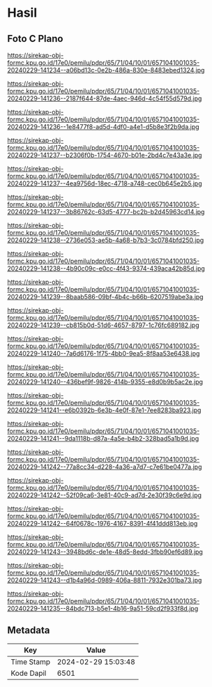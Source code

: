 # Hasil

## Foto C Plano

https://sirekap-obj-formc.kpu.go.id/17e0/pemilu/pdpr/65/71/04/10/01/6571041001035-20240229-141234--a06bd13c-0e2b-486a-830e-8483ebed1324.jpg

https://sirekap-obj-formc.kpu.go.id/17e0/pemilu/pdpr/65/71/04/10/01/6571041001035-20240229-141236--2187f644-87de-4aec-946d-4c54f55d579d.jpg

https://sirekap-obj-formc.kpu.go.id/17e0/pemilu/pdpr/65/71/04/10/01/6571041001035-20240229-141236--1e8477f8-ad5d-4df0-a4e1-d5b8e3f2b9da.jpg

https://sirekap-obj-formc.kpu.go.id/17e0/pemilu/pdpr/65/71/04/10/01/6571041001035-20240229-141237--b2306f0b-1754-4670-b01e-2bd4c7e43a3e.jpg

https://sirekap-obj-formc.kpu.go.id/17e0/pemilu/pdpr/65/71/04/10/01/6571041001035-20240229-141237--4ea9756d-18ec-4718-a748-cec0b645e2b5.jpg

https://sirekap-obj-formc.kpu.go.id/17e0/pemilu/pdpr/65/71/04/10/01/6571041001035-20240229-141237--3b86762c-63d5-4777-bc2b-b2d45963cd14.jpg

https://sirekap-obj-formc.kpu.go.id/17e0/pemilu/pdpr/65/71/04/10/01/6571041001035-20240229-141238--2736e053-ae5b-4a68-b7b3-3c0784bfd250.jpg

https://sirekap-obj-formc.kpu.go.id/17e0/pemilu/pdpr/65/71/04/10/01/6571041001035-20240229-141238--4b90c09c-e0cc-4f43-9374-439aca42b85d.jpg

https://sirekap-obj-formc.kpu.go.id/17e0/pemilu/pdpr/65/71/04/10/01/6571041001035-20240229-141239--8baab586-09bf-4b4c-b66b-6207519abe3a.jpg

https://sirekap-obj-formc.kpu.go.id/17e0/pemilu/pdpr/65/71/04/10/01/6571041001035-20240229-141239--cb815b0d-51d6-4657-8797-1c76fc689182.jpg

https://sirekap-obj-formc.kpu.go.id/17e0/pemilu/pdpr/65/71/04/10/01/6571041001035-20240229-141240--7a6d6176-1f75-4bb0-9ea5-8f8aa53e6438.jpg

https://sirekap-obj-formc.kpu.go.id/17e0/pemilu/pdpr/65/71/04/10/01/6571041001035-20240229-141240--436bef9f-9826-414b-9355-e8d0b9b5ac2e.jpg

https://sirekap-obj-formc.kpu.go.id/17e0/pemilu/pdpr/65/71/04/10/01/6571041001035-20240229-141241--e6b0392b-6e3b-4e0f-87e1-7ee8283ba923.jpg

https://sirekap-obj-formc.kpu.go.id/17e0/pemilu/pdpr/65/71/04/10/01/6571041001035-20240229-141241--9da1118b-d87a-4a5e-b4b2-328bad5a1b9d.jpg

https://sirekap-obj-formc.kpu.go.id/17e0/pemilu/pdpr/65/71/04/10/01/6571041001035-20240229-141242--77a8cc34-d228-4a36-a7d7-c7e61be0477a.jpg

https://sirekap-obj-formc.kpu.go.id/17e0/pemilu/pdpr/65/71/04/10/01/6571041001035-20240229-141242--52f09ca6-3e81-40c9-ad7d-2e30f39c6e9d.jpg

https://sirekap-obj-formc.kpu.go.id/17e0/pemilu/pdpr/65/71/04/10/01/6571041001035-20240229-141242--64f0678c-1976-4167-8391-4f41ddd813eb.jpg

https://sirekap-obj-formc.kpu.go.id/17e0/pemilu/pdpr/65/71/04/10/01/6571041001035-20240229-141243--3948bd6c-de1e-48d5-8edd-3fbb90ef6d89.jpg

https://sirekap-obj-formc.kpu.go.id/17e0/pemilu/pdpr/65/71/04/10/01/6571041001035-20240229-141243--d1b4a96d-0989-406a-8811-7932e301ba73.jpg

https://sirekap-obj-formc.kpu.go.id/17e0/pemilu/pdpr/65/71/04/10/01/6571041001035-20240229-141235--84bdc713-b5e1-4b16-9a51-59cd2f933f8d.jpg


## Metadata

| Key        | Value               |
| ---------- | ------------------- |
| Time Stamp | 2024-02-29 15:03:48 |
| Kode Dapil | 6501                |



